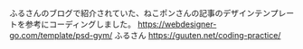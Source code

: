 
ふるさんのブログで紹介されていた、ねこポンさんの記事のデザインテンプレートを参考にコーディングしました。
https://webdesigner-go.com/template/psd-gym/
ふるさん
https://guuten.net/coding-practice/